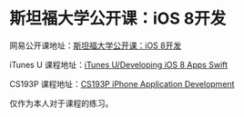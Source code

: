 # 斯坦福大学公开课：iOS 8开发

网易公开课地址：[斯坦福大学公开课：iOS 8开发](http://open.163.com/special/opencourse/ios8.html)

iTunes U 课程地址：[iTunes U/Developing iOS 8 Apps Swift](https://itunes.apple.com/us/course/developing-ios-8-apps-swift/id961180099)

CS193P 课程地址：[CS193P iPhone Application Development](http://web.stanford.edu/class/cs193p/cgi-bin/drupal/)

仅作为本人对于课程的练习。
